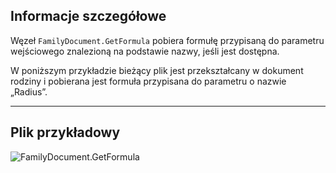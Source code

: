 ## Informacje szczegółowe
Węzeł `FamilyDocument.GetFormula` pobiera formułę przypisaną do parametru wejściowego znalezioną na podstawie nazwy, jeśli jest dostępna.

W poniższym przykładzie bieżący plik jest przekształcany w dokument rodziny i pobierana jest formuła przypisana do parametru o nazwie „Radius”.
___
## Plik przykładowy

![FamilyDocument.GetFormula](./Revit.Application.FamilyDocument.GetFormula_img.jpg)
